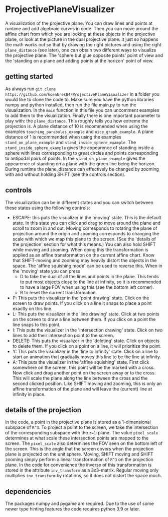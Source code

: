 # ProjectivePlaneVisualizer

A visualization of the projective plane.
You can draw lines and points at runtime and add algebraic curves in code.
Then you can move around the affine chart from which you are looking at these objects in the projective plane, or look at the picture in the dual projective plane.
It just so happens the math works out so that by drawing the right pictures and using the right `plane_distance` (see later), one can obtain two different ways to visualize
the projective plane:
The 'sphere but glue opposite points' point of view and the 'standing on a plane and adding points at the horizon' point of view.

## getting started

As always run `git clone https://github.com/koenbres04/ProjectivePlaneVisualizer` in a folder you would like to clone the code to.
Make sure you have the python libraries numpy and python installed, then run the file main.py to run the visualization.
In the `main` function in this file you can uncomment examples to add them to the visualization.
Finally there is one important parameter to play with: the `plane_distance`.
This roughly tells you how extreme the projection is.
A plane distance of 10 is recommended when using the examples `touching_parabolas_example` and `nice_graph_example`.
A plane distance of 1 is recommended when using the examples `stand_on_plane_example` and `stand_inside_sphere_example`.
The `stand_inside_sphere_example` gives the appearence of standing inside a sphere with lines corresponding to great circles and points corresponding to antipodal pairs of points.
In the `stand_on_plane_example` gives the appearence of standing on a plane with the green line being the horizon.
During runtime the plane_distance can effectively be changed by zooming with and without holding SHIFT (see the controls section).

## controls

The visualization can be in different states and you can switch between these states using the following controls:

- ESCAPE: this puts the visualizer in the 'moving' state.
This is the default state.
In this state you can click and drag to move around the plane and scroll to zoom in and out.
Moving corresponds to rotating the plane of projection around the origin
and zooming corresponds to changing the scale with which we map this plane to the screen. (See the 'details of the projection' section for what this means.)
You can also hold SHIFT while moving and zooming.
When doing this the transformation is applied as an affine transformation on the current affine chart.
Know that SHIFT-moving and zooming may heavily distort the objects in the space.
The 'affine squishing mode' can be used to reverse this.
When in the 'moving' state you can press
	- D to take the dual of all the lines and points in the plane. 
	This tends to put most objects close to the line at infinity, so it is recommended to have a large FOV when using this (see the bottom left corner).
	- R to reset the current transformation.
- P: This puts the visualizer in the 'point drawing' state.
Click on the screen to draw points.
If you click on a line it snaps to place a point exactly on this line.
- L: This puts the visualizer in the 'line drawing' state.
Click at two points on the screen to draw a line between them.
If you click on a point the line snaps to this point.
- I: This puts the visualizer in the 'intersection drawing' state.
Click on two lines to add their intersection point to the screen.
- DELETE: This puts the visualizer in the 'deleting' state.
Click on objects to delete them.
If you click on a point on a line, it will prioritize the point.
- Y: This puts the visualizer in the 'line to infinity' state.
Click on a line to start an animation that gradually moves this line to be the line at infinity.
- A: This puts the visualizer in the 'affine squishing' state.
First click somewhere on the screen, this point will be the marked with a cross.
Now click and drag another point on the screen away or to the cross.
This will scale the plane along the line between the cross and the second clicked position.
Like SHIFT moving and zooming, this is only an affine transformation of the plane and will leave the (current) line at infinity in place.

## details of the projection

In the code, a point in the projective plane is stored as a 1-dimensional subspace of `R^3`.
To project a point to the screen, we take the intersection of the corresponding subspace with the `z=1`-plane.
The value `pixel_scale` determines at what scale these intersection points are mapped to the screen.
The `pixel_scale` also determines the FOV seen on the bottom left of the screen.
This is the angle that the screen covers when the projection plane is projected on the unit sphere.
Moving, SHIFT moving and SHIFT zooming simply perform a linear transformation of `R^3` on the projection plane.
In the code for convenience the inverse of this transformation is stored in the attribute `inv_transform` as a 3x3-matrix.
Regular moving only multiplies `inv_transform` by rotations, so it does not distort the space much.


## dependencies

The packages numpy and pygame are required.
Due to the use of some newer type hinting features the code requires python 3.9 or later.
